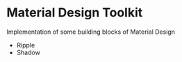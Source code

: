 
Material Design Toolkit
========================

Implementation of some building blocks of Material Design

 * Ripple
 * Shadow

